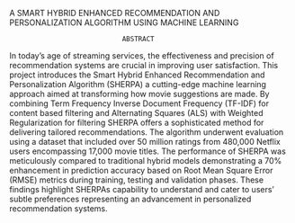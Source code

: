 A SMART HYBRID ENHANCED RECOMMENDATION AND PERSONALIZATION ALGORITHM USING MACHINE LEARNING
                        
                                ABSTRACT
In today’s age of streaming services, the effectiveness and precision of
recommendation systems are crucial in improving user satisfaction. This project
introduces the Smart Hybrid Enhanced Recommendation and Personalization
Algorithm (SHERPA) a cutting-edge machine learning approach aimed at
transforming how movie suggestions are made. By combining Term Frequency
Inverse Document Frequency (TF-IDF) for content based filtering and Alternating
Squares (ALS) with Weighted Regularization for filtering SHERPA offers a
sophisticated method for delivering tailored recommendations.
The algorithm underwent evaluation using a dataset that included over 50
million ratings from 480,000 Netflix users encompassing 17,000 movie titles. The
performance of SHERPA was meticulously compared to traditional hybrid models
demonstrating a 70% enhancement in prediction accuracy based on Root Mean
Square Error (RMSE) metrics during training, testing and validation phases.
These findings highlight SHERPAs capability to understand and cater to
users’ subtle preferences representing an advancement in personalized
recommendation systems.
